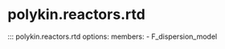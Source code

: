 # polykin.reactors.rtd

::: polykin.reactors.rtd
    options:
        members:
            - F_dispersion_model

